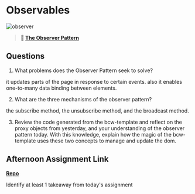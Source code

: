 # Observables

![observer](https://bcw.blob.core.windows.net/public/img/journals/8014045611652045)

> **📖 [The Observer Pattern](https://codeworksacademy.com/fs-student-guide/resources/wk3/04-Observer-Pattern)**

## Questions

1. What problems does the Observer Pattern seek to solve?

it updates parts of the page in response to certain events. also it enables one-to-many data binding between elements. 

2. What are the three mechanisms of the observer pattern?

the subscribe method, the unsubscribe method, and the broadcast method. 

3. Review the code generated from the bcw-template and reflect on the proxy objects from yesterday, and your understanding of the observer pattern today. With this knowledge, explain how the magic of the bcw-template uses these two concepts to manage and update the dom.

## Afternoon Assignment Link

**[Repo](https://github.com/ScottBickish/sporting-goods-mvc.git)**

Identify at least 1 takeaway from today's assignment
